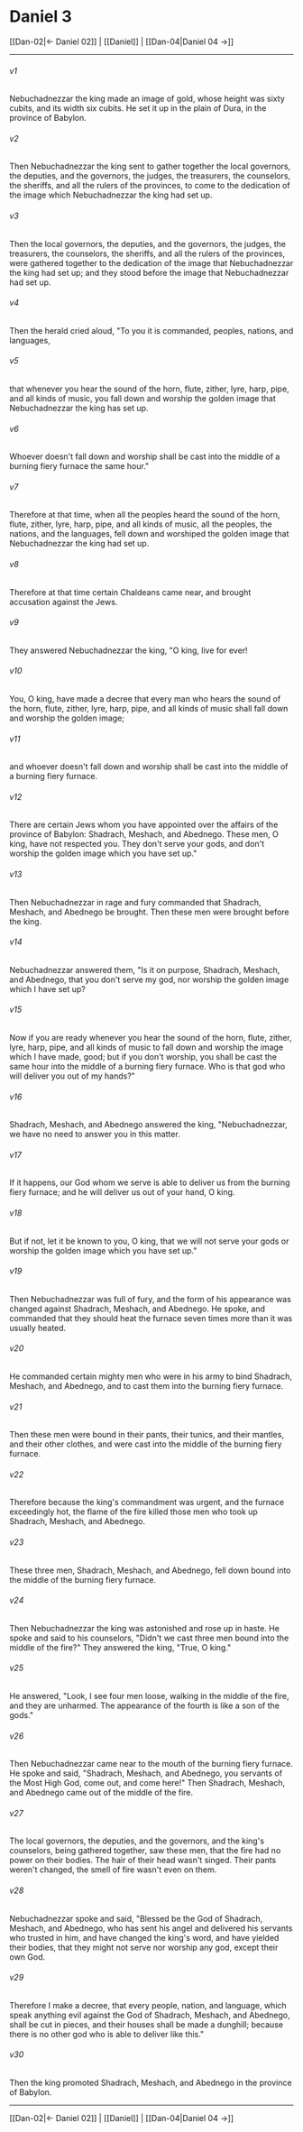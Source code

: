 # Daniel 3

[[Dan-02|← Daniel 02]] | [[Daniel]] | [[Dan-04|Daniel 04 →]]
***



###### v1 
Nebuchadnezzar the king made an image of gold, whose height was sixty cubits, and its width six cubits. He set it up in the plain of Dura, in the province of Babylon. 

###### v2 
Then Nebuchadnezzar the king sent to gather together the local governors, the deputies, and the governors, the judges, the treasurers, the counselors, the sheriffs, and all the rulers of the provinces, to come to the dedication of the image which Nebuchadnezzar the king had set up. 

###### v3 
Then the local governors, the deputies, and the governors, the judges, the treasurers, the counselors, the sheriffs, and all the rulers of the provinces, were gathered together to the dedication of the image that Nebuchadnezzar the king had set up; and they stood before the image that Nebuchadnezzar had set up. 

###### v4 
Then the herald cried aloud, "To you it is commanded, peoples, nations, and languages, 

###### v5 
that whenever you hear the sound of the horn, flute, zither, lyre, harp, pipe, and all kinds of music, you fall down and worship the golden image that Nebuchadnezzar the king has set up. 

###### v6 
Whoever doesn't fall down and worship shall be cast into the middle of a burning fiery furnace the same hour." 

###### v7 
Therefore at that time, when all the peoples heard the sound of the horn, flute, zither, lyre, harp, pipe, and all kinds of music, all the peoples, the nations, and the languages, fell down and worshiped the golden image that Nebuchadnezzar the king had set up. 

###### v8 
Therefore at that time certain Chaldeans came near, and brought accusation against the Jews. 

###### v9 
They answered Nebuchadnezzar the king, "O king, live for ever! 

###### v10 
You, O king, have made a decree that every man who hears the sound of the horn, flute, zither, lyre, harp, pipe, and all kinds of music shall fall down and worship the golden image; 

###### v11 
and whoever doesn't fall down and worship shall be cast into the middle of a burning fiery furnace. 

###### v12 
There are certain Jews whom you have appointed over the affairs of the province of Babylon: Shadrach, Meshach, and Abednego. These men, O king, have not respected you. They don't serve your gods, and don't worship the golden image which you have set up." 

###### v13 
Then Nebuchadnezzar in rage and fury commanded that Shadrach, Meshach, and Abednego be brought. Then these men were brought before the king. 

###### v14 
Nebuchadnezzar answered them, "Is it on purpose, Shadrach, Meshach, and Abednego, that you don't serve my god, nor worship the golden image which I have set up? 

###### v15 
Now if you are ready whenever you hear the sound of the horn, flute, zither, lyre, harp, pipe, and all kinds of music to fall down and worship the image which I have made, good; but if you don't worship, you shall be cast the same hour into the middle of a burning fiery furnace. Who is that god who will deliver you out of my hands?" 

###### v16 
Shadrach, Meshach, and Abednego answered the king, "Nebuchadnezzar, we have no need to answer you in this matter. 

###### v17 
If it happens, our God whom we serve is able to deliver us from the burning fiery furnace; and he will deliver us out of your hand, O king. 

###### v18 
But if not, let it be known to you, O king, that we will not serve your gods or worship the golden image which you have set up." 

###### v19 
Then Nebuchadnezzar was full of fury, and the form of his appearance was changed against Shadrach, Meshach, and Abednego. He spoke, and commanded that they should heat the furnace seven times more than it was usually heated. 

###### v20 
He commanded certain mighty men who were in his army to bind Shadrach, Meshach, and Abednego, and to cast them into the burning fiery furnace. 

###### v21 
Then these men were bound in their pants, their tunics, and their mantles, and their other clothes, and were cast into the middle of the burning fiery furnace. 

###### v22 
Therefore because the king's commandment was urgent, and the furnace exceedingly hot, the flame of the fire killed those men who took up Shadrach, Meshach, and Abednego. 

###### v23 
These three men, Shadrach, Meshach, and Abednego, fell down bound into the middle of the burning fiery furnace. 

###### v24 
Then Nebuchadnezzar the king was astonished and rose up in haste. He spoke and said to his counselors, "Didn't we cast three men bound into the middle of the fire?" They answered the king, "True, O king." 

###### v25 
He answered, "Look, I see four men loose, walking in the middle of the fire, and they are unharmed. The appearance of the fourth is like a son of the gods." 

###### v26 
Then Nebuchadnezzar came near to the mouth of the burning fiery furnace. He spoke and said, "Shadrach, Meshach, and Abednego, you servants of the Most High God, come out, and come here!" Then Shadrach, Meshach, and Abednego came out of the middle of the fire. 

###### v27 
The local governors, the deputies, and the governors, and the king's counselors, being gathered together, saw these men, that the fire had no power on their bodies. The hair of their head wasn't singed. Their pants weren't changed, the smell of fire wasn't even on them. 

###### v28 
Nebuchadnezzar spoke and said, "Blessed be the God of Shadrach, Meshach, and Abednego, who has sent his angel and delivered his servants who trusted in him, and have changed the king's word, and have yielded their bodies, that they might not serve nor worship any god, except their own God. 

###### v29 
Therefore I make a decree, that every people, nation, and language, which speak anything evil against the God of Shadrach, Meshach, and Abednego, shall be cut in pieces, and their houses shall be made a dunghill; because there is no other god who is able to deliver like this." 

###### v30 
Then the king promoted Shadrach, Meshach, and Abednego in the province of Babylon.

***
[[Dan-02|← Daniel 02]] | [[Daniel]] | [[Dan-04|Daniel 04 →]]
